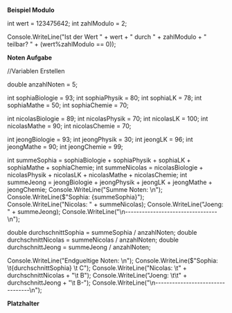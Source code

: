 **Beispiel Modulo**

int wert = 123475642;
int zahlModulo = 2;

Console.WriteLine("Ist der Wert " + wert + " durch " + zahlModulo + " teilbar? " + (wert%zahlModulo == 0));



**Noten Aufgabe**

//Variablen Erstellen

double anzahlNoten = 5;

int sophiaBiologie = 93;
int sophiaPhysik = 80;
int sophiaLK = 78;
int sophiaMathe = 50;
int sophiaChemie = 70;

int nicolasBiologie = 89;
int nicolasPhysik = 70;
int nicolasLK = 100;
int nicolasMathe = 90;
int nicolasChemie = 70;

int jeongBiologie = 93;
int jeongPhysik = 30;
int jeongLK = 96;
int jeongMathe = 90;
int jeongChemie = 99;


int summeSophia = sophiaBiologie + sophiaPhysik + sophiaLK + sophiaMathe + sophiaChemie;
int summeNicolas = nicolasBiologie + nicolasPhysik + nicolasLK + nicolasMathe + nicolasChemie;
int summeJeong = jeongBiologie + jeongPhysik + jeongLK + jeongMathe + jeongChemie;
Console.WriteLine("Summe Noten: \n");
Console.WriteLine($"Sophia: {summeSophia}");
Console.WriteLine("Nicolas: " + summeNicolas);
Console.WriteLine("Joeng: " + summeJeong);
Console.WriteLine("\n---------------------------------\n");

double durchschnittSophia = summeSophia / anzahlNoten;
double durchschnittNicolas = summeNicolas / anzahlNoten;
double durchschnittJeong = summeJeong / anzahlNoten;


Console.WriteLine("Endgueltige Noten: \n");
Console.WriteLine($"Sophia: \t{durchschnittSophia} \t C");
Console.WriteLine("Nicolas: \t" + durchschnittNicolas + "\t B");
Console.WriteLine("Joeng: \t\t" + durchschnittJeong + "\t B-");
Console.WriteLine("\n---------------------------------\n");

**Platzhalter**

